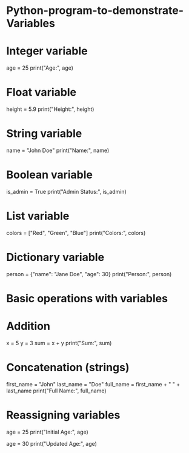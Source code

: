 # Python-program-to-demonstrate-Variables

# Integer variable
age = 25
print("Age:", age)

# Float variable
height = 5.9
print("Height:", height)

# String variable
name = "John Doe"
print("Name:", name)

# Boolean variable
is_admin = True
print("Admin Status:", is_admin)

# List variable
colors = ["Red", "Green", "Blue"]
print("Colors:", colors)

# Dictionary variable
person = {"name": "Jane Doe", "age": 30}
print("Person:", person)

# Basic operations with variables

# Addition
x = 5
y = 3
sum = x + y
print("Sum:", sum)

# Concatenation (strings)
first_name = "John"
last_name = "Doe"
full_name = first_name + " " + last_name
print("Full Name:", full_name)

# Reassigning variables

age = 25
print("Initial Age:", age)

age = 30
print("Updated Age:", age)
